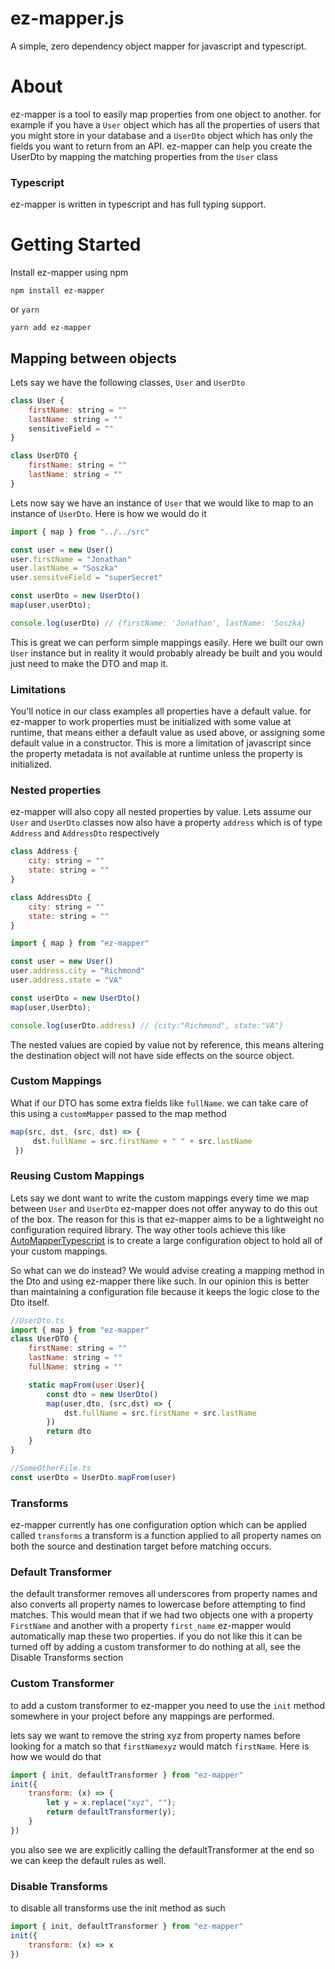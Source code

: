 # ez-mapper.js

A simple, zero dependency object mapper for javascript and typescript.

# About
ez-mapper is a tool to easily map properties from one object to another. for example if you have a `User` object which has all the properties of users that you might store in your database and a `UserDto` object which has only the fields you want to return from an API. ez-mapper can help you create the UserDto by mapping the matching properties from the `User` class

### Typescript
ez-mapper is written in typescript and has full typing support.


# Getting Started
Install ez-mapper using npm

```npm install ez-mapper```

or `yarn`

```yarn add ez-mapper```

## Mapping between objects

Lets say we have the following classes, `User` and `UserDto` 

```js
class User {
    firstName: string = ""
    lastName: string = ""
    sensitiveField = ""
}

class UserDTO {
    firstName: string = ""
    lastName: string = ""
}
```

Lets now say we have an instance of `User` that we would like to map to an instance of `UserDto`. Here is how we would do it

```js
import { map } from "../../src"

const user = new User()
user.firstName = "Jonathan"
user.lastName = "Soszka"
user.sensitveField = "superSecret"

const userDto = new UserDto()
map(user,userDto);

console.log(userDto) // {firstName: 'Jonathan', lastName: 'Soszka}
```

This is great we can perform simple mappings easily. Here we built our own `User` instance but in reality it would probably already be built and you would just need to make the DTO and map it.

### Limitations
You'll notice in our class examples all properties have a default value. for ez-mapper to work properties must be initialized with some value at runtime, that means either a default value as used above, or assigning some default value in a constructor. This is more a limitation of javascript since the property metadata is not available at runtime unless the property is initialized.

### Nested properties
ez-mapper will also copy all nested properties by value. Lets assume our `User` and `UserDto` classes now also have a property `address` which is of type `Address` and `AddressDto` respectively
```js
class Address {
    city: string = ""
    state: string = ""
}

class AddressDto {
    city: string = ""
    state: string = ""
}
```
```js
import { map } from "ez-mapper"

const user = new User()
user.address.city = "Richmond"
user.address.state = "VA"

const userDto = new UserDto()
map(user,UserDto);

console.log(userDto.address) // {city:"Richmond", state:"VA"}

```
The nested values are copied by value not by reference, this means altering the destination object will not have side effects on the source object.

### Custom Mappings
What if our DTO has some extra fields like `fullName`. we can take care of this using a `customMapper` passed to the map method


```js
map(src, dst, (src, dst) => {
     dst.fullName = src.firstName + " " + src.lastName
 })

```

### Reusing Custom Mappings
Lets say we dont want to write the custom mappings every time we map between `User` and `UserDto` ez-mapper does not offer anyway to do this out of the box. The reason for this is that ez-mapper aims to be a lightweight no configuration required library. The way other tools achieve this like [AutoMapperTypescript](https://automapperts.netlify.app/) is to create a large configuration object to hold all of your custom mappings.

So what can we do instead? We would advise creating a mapping method in the Dto and using ez-mapper there like such. In our opinion this is better than maintaining a configuration file because it keeps the logic close to the Dto itself.

```js
//UserDto.ts
import { map } from "ez-mapper"
class UserDTO {
    firstName: string = ""
    lastName: string = ""
    fullName: string = ""

    static mapFrom(user:User){
        const dto = new UserDto()
        map(user,dto, (src,dst) => {
            dst.fullName = src.firstName + src.lastName
        })
        return dto
    }
}

//SomeOtherFile.ts
const userDto = UserDto.mapFrom(user)
```



### Transforms
ez-mapper currently has one configuration option which can be applied called `transforms` a transform is a function applied to all property names on both the source and destination target before matching occurs.

### Default Transformer
the default transformer removes all underscores from property names and also converts all property names to lowercase before attempting to find matches. This would mean that if we had two objects one with a property `FirstName` and another with a property `first_name` ez-mapper would automatically map these two properties. if you do not like this it can be turned off by adding a custom transformer to do nothing at all, see the Disable Transforms section

### Custom Transformer
to add a custom transformer to ez-mapper you need to use the `init` method somewhere in your project before any mappings are performed.

lets say we want to remove the string xyz from property names before looking for a match so that `firstNamexyz` would match `firstName`. Here is how we would do that


```js
import { init, defaultTransformer } from "ez-mapper"
init({
    transform: (x) => {
        let y = x.replace("xyz", "");
        return defaultTransformer(y);
    }
})
```

you also see we are explicitly calling the defaultTransformer at the end so we can keep the default rules as well.


### Disable Transforms
to disable all transforms use the init method as such

```js
import { init, defaultTransformer } from "ez-mapper"
init({
    transform: (x) => x
})
```



